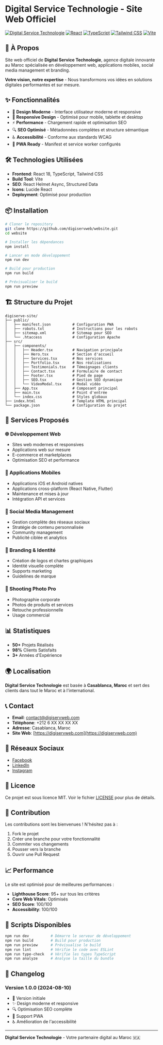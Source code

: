 # Digital Service Technologie - Site Web Officiel

[![Digital Service Technologie](https://img.shields.io/badge/Digital%20Service%20Technologie-Agence%20Digitale-blue)](https://digiservweb.com)
[![React](https://img.shields.io/badge/React-18.3.1-blue)](https://reactjs.org/)
[![TypeScript](https://img.shields.io/badge/TypeScript-5.5.3-blue)](https://www.typescriptlang.org/)
[![Tailwind CSS](https://img.shields.io/badge/Tailwind%20CSS-3.4.1-blue)](https://tailwindcss.com/)
[![Vite](https://img.shields.io/badge/Vite-5.4.2-purple)](https://vitejs.dev/)

## 🚀 À Propos

Site web officiel de **Digital Service Technologie**, agence digitale innovante au Maroc spécialisée en développement web, applications mobiles, social media management et branding.

**Votre vision, notre expertise** - Nous transformons vos idées en solutions digitales performantes et sur mesure.

## ✨ Fonctionnalités

- 🎨 **Design Moderne** - Interface utilisateur moderne et responsive
- 📱 **Responsive Design** - Optimisé pour mobile, tablette et desktop
- ⚡ **Performance** - Chargement rapide et optimisation SEO
- 🔍 **SEO Optimisé** - Métadonnées complètes et structure sémantique
- ♿ **Accessibilité** - Conforme aux standards WCAG
- 🚀 **PWA Ready** - Manifest et service worker configurés

## 🛠️ Technologies Utilisées

- **Frontend**: React 18, TypeScript, Tailwind CSS
- **Build Tool**: Vite
- **SEO**: React Helmet Async, Structured Data
- **Icons**: Lucide React
- **Deployment**: Optimisé pour production

## 📦 Installation

```bash
# Cloner le repository
git clone https://github.com/digiservweb/website.git
cd website

# Installer les dépendances
npm install

# Lancer en mode développement
npm run dev

# Build pour production
npm run build

# Prévisualiser le build
npm run preview
```

## 🏗️ Structure du Projet

```
digiserve-site/
├── public/
│   ├── manifest.json          # Configuration PWA
│   ├── robots.txt             # Instructions pour les robots
│   ├── sitemap.xml            # Sitemap pour SEO
│   └── .htaccess              # Configuration Apache
├── src/
│   ├── components/
│   │   ├── Header.tsx         # Navigation principale
│   │   ├── Hero.tsx           # Section d'accueil
│   │   ├── Services.tsx       # Nos services
│   │   ├── Portfolio.tsx      # Nos réalisations
│   │   ├── Testimonials.tsx   # Témoignages clients
│   │   ├── Contact.tsx        # Formulaire de contact
│   │   ├── Footer.tsx         # Pied de page
│   │   ├── SEO.tsx            # Gestion SEO dynamique
│   │   └── VideoModal.tsx     # Modal vidéo
│   ├── App.tsx                # Composant principal
│   ├── main.tsx               # Point d'entrée
│   └── index.css              # Styles globaux
├── index.html                 # Template HTML principal
└── package.json               # Configuration du projet
```

## 🎯 Services Proposés

### 🌐 Développement Web
- Sites web modernes et responsives
- Applications web sur mesure
- E-commerce et marketplaces
- Optimisation SEO et performance

### 📱 Applications Mobiles
- Applications iOS et Android natives
- Applications cross-platform (React Native, Flutter)
- Maintenance et mises à jour
- Intégration API et services

### 📢 Social Media Management
- Gestion complète des réseaux sociaux
- Stratégie de contenu personnalisée
- Community management
- Publicité ciblée et analytics

### 🎨 Branding & Identité
- Création de logos et chartes graphiques
- Identité visuelle complète
- Supports marketing
- Guidelines de marque

### 📸 Shooting Photo Pro
- Photographie corporate
- Photos de produits et services
- Retouche professionnelle
- Usage commercial

## 📊 Statistiques

- **50+** Projets Réalisés
- **98%** Clients Satisfaits
- **3+** Années d'Expérience

## 🌍 Localisation

**Digital Service Technologie** est basée à **Casablanca, Maroc** et sert des clients dans tout le Maroc et à l'international.

## 📞 Contact

- **Email**: contact@digiservweb.com
- **Téléphone**: +212 6 XX XX XX XX
- **Adresse**: Casablanca, Maroc
- **Site Web**: [https://digiservweb.com](https://digiservweb.com)

## 🔗 Réseaux Sociaux

- [Facebook](https://www.facebook.com/digiservweb)
- [LinkedIn](https://www.linkedin.com/company/digiservweb)
- [Instagram](https://www.instagram.com/digiservweb)

## 📄 Licence

Ce projet est sous licence MIT. Voir le fichier [LICENSE](LICENSE) pour plus de détails.

## 🤝 Contribution

Les contributions sont les bienvenues ! N'hésitez pas à :

1. Fork le projet
2. Créer une branche pour votre fonctionnalité
3. Commiter vos changements
4. Pousser vers la branche
5. Ouvrir une Pull Request

## 📈 Performance

Le site est optimisé pour de meilleures performances :

- **Lighthouse Score**: 95+ sur tous les critères
- **Core Web Vitals**: Optimisés
- **SEO Score**: 100/100
- **Accessibility**: 100/100

## 🔧 Scripts Disponibles

```bash
npm run dev          # Démarre le serveur de développement
npm run build        # Build pour production
npm run preview      # Prévisualise le build
npm run lint         # Vérifie le code avec ESLint
npm run type-check   # Vérifie les types TypeScript
npm run analyze      # Analyse la taille du bundle
```

## 📝 Changelog

### Version 1.0.0 (2024-08-10)
- 🎉 Version initiale
- ✨ Design moderne et responsive
- 🔍 Optimisation SEO complète
- 📱 Support PWA
- ♿ Amélioration de l'accessibilité

---

**Digital Service Technologie** - Votre partenaire digital au Maroc 🇲🇦 
